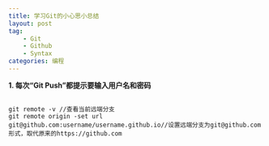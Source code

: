 ```yaml
---
title: 学习Git的小心思小总结
layout: post
tag:
    - Git
    - Github
    - Syntax
categories: 编程
---
```


**1. 每次“Git Push”都提示要输入用户名和密码**
<pre>
<code>
git remote -v //查看当前远端分支
git remote origin -set url git@github.com:username/username.github.io//设置远端分支为git@github.com形式，取代原来的https://github.com
<code>
</pre>
